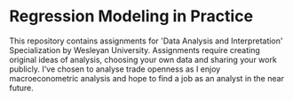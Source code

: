 # Regression Modeling in Practice

This repository contains assignments for 'Data Analysis and Interpretation' Specialization by Wesleyan University. 
Assignments require creating original ideas of analysis, choosing your own data and sharing your work publicly. I've chosen to analyse trade openness as I enjoy macroeconometric analysis and hope to find a job as an analyst in the near future.
